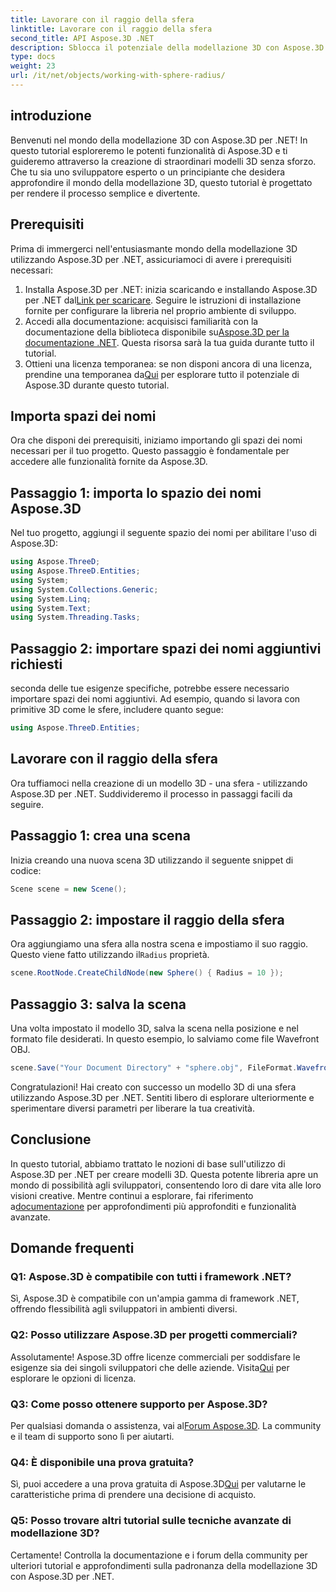 ```yaml
---
title: Lavorare con il raggio della sfera
linktitle: Lavorare con il raggio della sfera
second_title: API Aspose.3D .NET
description: Sblocca il potenziale della modellazione 3D con Aspose.3D per .NET. Crea modelli straordinari senza sforzo. Scarica la prova gratis adesso!
type: docs
weight: 23
url: /it/net/objects/working-with-sphere-radius/
---
```

## introduzione
Benvenuti nel mondo della modellazione 3D con Aspose.3D per .NET! In questo tutorial esploreremo le potenti funzionalità di Aspose.3D e ti guideremo attraverso la creazione di straordinari modelli 3D senza sforzo. Che tu sia uno sviluppatore esperto o un principiante che desidera approfondire il mondo della modellazione 3D, questo tutorial è progettato per rendere il processo semplice e divertente.
## Prerequisiti
Prima di immergerci nell'entusiasmante mondo della modellazione 3D utilizzando Aspose.3D per .NET, assicuriamoci di avere i prerequisiti necessari:
1. Installa Aspose.3D per .NET: inizia scaricando e installando Aspose.3D per .NET dal[Link per scaricare](https://releases.aspose.com/3d/net/). Seguire le istruzioni di installazione fornite per configurare la libreria nel proprio ambiente di sviluppo.
2.  Accedi alla documentazione: acquisisci familiarità con la documentazione della biblioteca disponibile su[Aspose.3D per la documentazione .NET](https://reference.aspose.com/3d/net/). Questa risorsa sarà la tua guida durante tutto il tutorial.
3.  Ottieni una licenza temporanea: se non disponi ancora di una licenza, prendine una temporanea da[Qui](https://purchase.aspose.com/temporary-license/) per esplorare tutto il potenziale di Aspose.3D durante questo tutorial.
## Importa spazi dei nomi
Ora che disponi dei prerequisiti, iniziamo importando gli spazi dei nomi necessari per il tuo progetto. Questo passaggio è fondamentale per accedere alle funzionalità fornite da Aspose.3D.
## Passaggio 1: importa lo spazio dei nomi Aspose.3D
Nel tuo progetto, aggiungi il seguente spazio dei nomi per abilitare l'uso di Aspose.3D:
```csharp
using Aspose.ThreeD;
using Aspose.ThreeD.Entities;
using System;
using System.Collections.Generic;
using System.Linq;
using System.Text;
using System.Threading.Tasks;
```
## Passaggio 2: importare spazi dei nomi aggiuntivi richiesti
seconda delle tue esigenze specifiche, potrebbe essere necessario importare spazi dei nomi aggiuntivi. Ad esempio, quando si lavora con primitive 3D come le sfere, includere quanto segue:
```csharp
using Aspose.ThreeD.Entities;
```
## Lavorare con il raggio della sfera
Ora tuffiamoci nella creazione di un modello 3D - una sfera - utilizzando Aspose.3D per .NET. Suddivideremo il processo in passaggi facili da seguire.
## Passaggio 1: crea una scena
Inizia creando una nuova scena 3D utilizzando il seguente snippet di codice:
```csharp
Scene scene = new Scene();
```
## Passaggio 2: impostare il raggio della sfera
 Ora aggiungiamo una sfera alla nostra scena e impostiamo il suo raggio. Questo viene fatto utilizzando il`Radius` proprietà.
```csharp
scene.RootNode.CreateChildNode(new Sphere() { Radius = 10 });
```
## Passaggio 3: salva la scena
Una volta impostato il modello 3D, salva la scena nella posizione e nel formato file desiderati. In questo esempio, lo salviamo come file Wavefront OBJ.
```csharp
scene.Save("Your Document Directory" + "sphere.obj", FileFormat.WavefrontOBJ);
```
Congratulazioni! Hai creato con successo un modello 3D di una sfera utilizzando Aspose.3D per .NET. Sentiti libero di esplorare ulteriormente e sperimentare diversi parametri per liberare la tua creatività.
## Conclusione
In questo tutorial, abbiamo trattato le nozioni di base sull'utilizzo di Aspose.3D per .NET per creare modelli 3D. Questa potente libreria apre un mondo di possibilità agli sviluppatori, consentendo loro di dare vita alle loro visioni creative. Mentre continui a esplorare, fai riferimento a[documentazione](https://reference.aspose.com/3d/net/) per approfondimenti più approfonditi e funzionalità avanzate.
## Domande frequenti

### Q1: Aspose.3D è compatibile con tutti i framework .NET?
Sì, Aspose.3D è compatibile con un'ampia gamma di framework .NET, offrendo flessibilità agli sviluppatori in ambienti diversi.
### Q2: Posso utilizzare Aspose.3D per progetti commerciali?
 Assolutamente! Aspose.3D offre licenze commerciali per soddisfare le esigenze sia dei singoli sviluppatori che delle aziende. Visita[Qui](https://purchase.aspose.com/buy) per esplorare le opzioni di licenza.
### Q3: Come posso ottenere supporto per Aspose.3D?
 Per qualsiasi domanda o assistenza, vai al[Forum Aspose.3D](https://forum.aspose.com/c/3d/18). La community e il team di supporto sono lì per aiutarti.
### Q4: È disponibile una prova gratuita?
 Sì, puoi accedere a una prova gratuita di Aspose.3D[Qui](https://releases.aspose.com/) per valutarne le caratteristiche prima di prendere una decisione di acquisto.
### Q5: Posso trovare altri tutorial sulle tecniche avanzate di modellazione 3D?
Certamente! Controlla la documentazione e i forum della community per ulteriori tutorial e approfondimenti sulla padronanza della modellazione 3D con Aspose.3D per .NET.